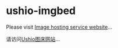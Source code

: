 # ushio-imgbed

Please visit [Image hosting service website](https://imgbed.yimian.xyz/)...    

请访问[Ushio图床网站](https://imgbed.yimian.xyz/)...    

